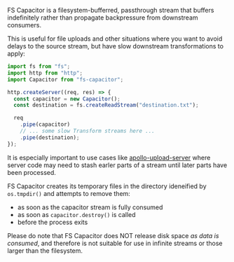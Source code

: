 FS Capacitor is a filesystem-bufferred, passthrough stream that buffers indefinitely rather than propagate backpressure from downstream consumers.

This is useful for file uploads and other situations where you want to avoid delays to the source stream, but have slow downstream transformations to apply:

```js
import fs from "fs";
import http from "http";
import Capacitor from "fs-capacitor";

http.createServer((req, res) => {
  const capacitor = new Capacitor();
  const destination = fs.createReadStream("destination.txt");

  req
    .pipe(capacitor)
    // ... some slow Transform streams here ...
    .pipe(destination);
});
```

It is especially important to use cases like [apollo-upload-server](https://github.com/jaydenseric/apollo-upload-server/) where server code may need to stash earler parts of a stream until later parts have been processed.

FS Capacitor creates its temporary files in the directory ideneified by `os.tmpdir()` and attempts to remove them:

- as soon as the capacitor stream is fully consumed
- as soon as `capacitor.destroy()` is called
- before the process exits

Please do note that FS Capacitor does NOT release disk space *as data is consumed*, and therefore is not suitable for use in infinite streams or those larger than the filesystem.
